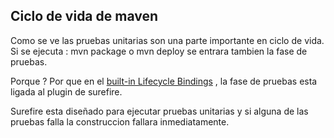 ## Ciclo de vida de maven

Como se ve las pruebas unitarias son una parte importante en ciclo de vida.  Si se ejecuta :
mvn package o mvn deploy se entrara tambien la fase de pruebas.<!-- .element: class="fragment" --> 

Porque ?  <!-- .element: class="fragment" -->   Por que en el [built-in Lifecycle Bindings](http://maven.apache.org/guides/introduction/introduction-to-the-lifecycle.html#Built-in_Lifecycle_Bindings) <!-- .element: class="fragment" -->  , la fase de pruebas esta ligada al plugin de surefire. <!-- .element: class="fragment" --> 

Surefire esta diseñado para ejecutar pruebas unitarias y si alguna de las pruebas falla la construccion fallara inmediatamente.<!-- .element: class="fragment" --> 

